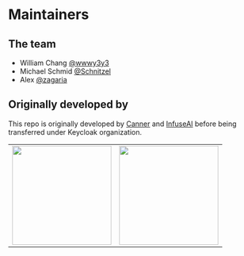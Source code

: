 # Maintainers

## The team

- William Chang [@wwwy3y3](https://github.com/wwwy3y3)
- Michael Schmid [@Schnitzel](https://github.com/Schnitzel)
- Alex [@zagaria](https://github.com/zagaria)

## Originally developed by

This repo is originally developed by [Canner](https://www.cannercms.com) and [InfuseAI](https://infuseai.io) before being transferred under Keycloak organization.

<table>
  <tbody>
    <tr>
      <td align="center" valign="middle">
        <a href="https://www.cannercms.com" target="_blank">
          <img width="200px" src="https://cdn.canner.io/images/logo/logo-word.png">
        </a>
      </td>
      <td align="center" valign="middle">
        <a href="https://infuseai.io" target="_blank">
          <img width="200px" src="https://i.imgur.com/oNdq5Qq.png">
        </a>
      </td>
    </tr>
  </tbody>
</table>
